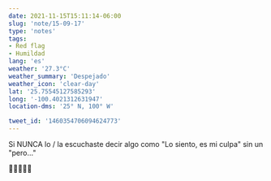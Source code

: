 ```yaml
---
date: 2021-11-15T15:11:14-06:00
slug: 'note/15-09-17'
type: 'notes'
tags:
- Red flag
- Humildad
lang: 'es'
weather: '27.3°C'
weather_summary: 'Despejado'
weather_icon: 'clear-day'
lat: '25.75545127585293'
long: '-100.4021312631947'
location-dms: '25° N, 100° W'

tweet_id: '1460354706094624773'
---
```

Si NUNCA lo / la escuchaste decir algo como "Lo siento, es mi culpa" sin un "pero..."

🚩🚩🚩🚩🚩
